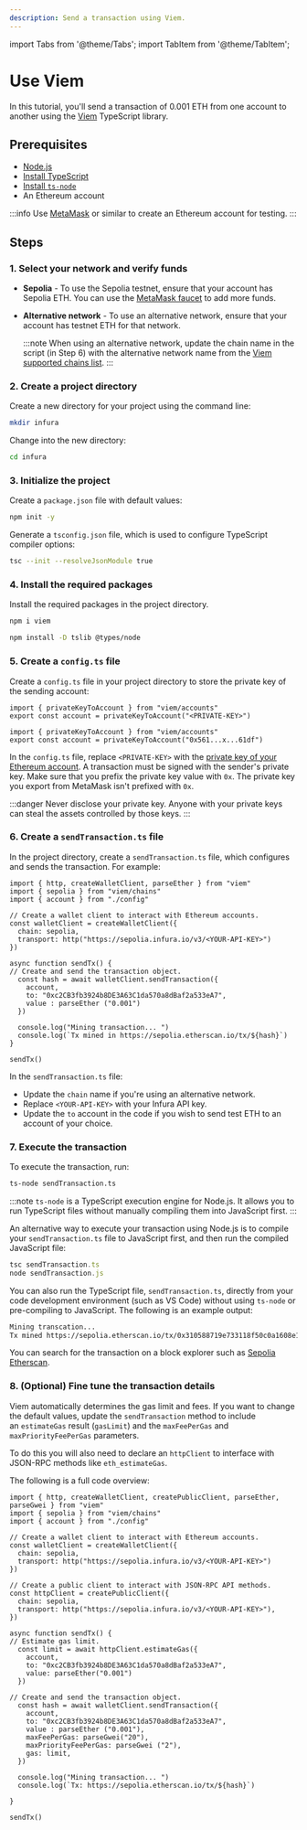 ```yaml
---
description: Send a transaction using Viem.
---
```


import Tabs from '@theme/Tabs';
import TabItem from '@theme/TabItem';

# Use Viem

In this tutorial, you'll send a transaction of 0.001 ETH from one account to another using the [Viem](https://viem.sh/)
TypeScript library.

## Prerequisites

- [Node.js](https://nodejs.org/en/download/)
- [Install TypeScript](https://www.typescriptlang.org/download/)
- [Install `ts-node`](https://www.npmjs.com/package/ts-node)
- An Ethereum account

:::info
Use [MetaMask](https://metamask.io/) or similar to create an Ethereum account for testing.
:::

## Steps

### 1. Select your network and verify funds

- **Sepolia** -  To use the Sepolia testnet, ensure that your account has Sepolia ETH.
    You can use the [MetaMask faucet](/developer-tools/faucet) to add more funds.
- **Alternative network** - To use an alternative network, ensure that your account has testnet ETH
    for that network.

    :::note
    When using an alternative network, update the chain name in the script (in Step 6) with the
    alternative network name from the [Viem supported chains list](https://github.com/wevm/viem/blob/main/src/chains/index.ts).
    :::

### 2. Create a project directory

Create a new directory for your project using the command line:

```bash
mkdir infura
```

Change into the new directory:

```bash
cd infura
```

### 3. Initialize the project

Create a `package.json` file with default values:

```bash
npm init -y
```

Generate a `tsconfig.json` file, which is used to configure TypeScript compiler options:

```bash
tsc --init --resolveJsonModule true
```

### 4. Install the required packages

Install the required packages in the project directory.

```bash
npm i viem
```

```bash
npm install -D tslib @types/node
```

### 5. Create a `config.ts` file

Create a `config.ts` file in your project directory to store the private key of the sending account:

<Tabs>
  <TabItem value="Syntax" label="Syntax" default>

```tsx title="config.ts"
import { privateKeyToAccount } from "viem/accounts"
export const account = privateKeyToAccount("<PRIVATE-KEY>")
```
  </TabItem>
  <TabItem value="Example" label="Example" default>

```tsx title="config.ts"
import { privateKeyToAccount } from "viem/accounts"
export const account = privateKeyToAccount("0x561...x...61df")
```

  </TabItem>
</Tabs>

In the `config.ts` file, replace `<PRIVATE-KEY>` with the [private key of your Ethereum account](https://support.metamask.io/configure/accounts/how-to-export-an-accounts-private-key/).
A transaction must be signed with the sender's private key. Make sure that you prefix the private key
value with `0x`. The private key you export from MetaMask isn't prefixed with `0x`.

:::danger
Never disclose your private key. Anyone with your private keys can steal the assets controlled by those keys.
:::

### 6. Create a `sendTransaction.ts` file

In the project directory, create a `sendTransaction.ts` file, which configures and sends the transaction. For example:

```tsx
import { http, createWalletClient, parseEther } from "viem"
import { sepolia } from "viem/chains"
import { account } from "./config"

// Create a wallet client to interact with Ethereum accounts.
const walletClient = createWalletClient({
  chain: sepolia,
  transport: http("https://sepolia.infura.io/v3/<YOUR-API-KEY>")
})

async function sendTx() {
// Create and send the transaction object.
  const hash = await walletClient.sendTransaction({
    account,
    to: "0xc2CB3fb3924b8DE3A63C1da570a8dBaf2a533eA7",
    value : parseEther ("0.001")
  })

  console.log("Mining transaction... ")
  console.log(`Tx mined in https://sepolia.etherscan.io/tx/${hash}`)
}

sendTx()
```

In the `sendTransaction.ts` file:

- Update the `chain` name if you're using an alternative network.
- Replace `<YOUR-API-KEY>` with your Infura API key.
- Update the `to` account in the code if you wish to send test ETH to an account of your choice.

### 7. Execute the transaction

To execute the transaction, run:

```bash
ts-node sendTransaction.ts
```

:::note
`ts-node` is a TypeScript execution engine for Node.js. It allows you to run TypeScript files without
manually compiling them into JavaScript first.
:::

An alternative way to execute your transaction using Node.js is to compile your `sendTransaction.ts` file to JavaScript
first, and then run the compiled JavaScript file:

```jsx
tsc sendTransaction.ts
node sendTransaction.js
```

You can also run the TypeScript file, `sendTransaction.ts`, directly from your code development environment (such as
VS Code) without using `ts-node` or pre-compiling to JavaScript.
The following is an example output:

```bash
Mining transcation...
Tx mined https://sepolia.etherscan.io/tx/0x310588719e733118f50c0a1608e13b4e8bd5eb5891d546d89795c2041833abb6
```

You can search for the transaction on a block explorer such as [Sepolia Etherscan](https://sepolia.etherscan.io/).

### 8. (Optional) Fine tune the transaction details

Viem automatically determines the gas limit and fees. If you want to change the default values, update
the `sendTransaction` method to include an `estimateGas` result (`gasLimit`) and the `maxFeePerGas` and
`maxPriorityFeePerGas` parameters.

To do this you will also need to declare an `httpClient` to interface with JSON-RPC methods like `eth_estimateGas`.

The following is a full code overview:

```tsx
import { http, createWalletClient, createPublicClient, parseEther, parseGwei } from "viem"
import { sepolia } from "viem/chains"
import { account } from "./config"

// Create a wallet client to interact with Ethereum accounts.
const walletClient = createWalletClient({
  chain: sepolia,
  transport: http("https://sepolia.infura.io/v3/<YOUR-API-KEY>")
})

// Create a public client to interact with JSON-RPC API methods.
const httpClient = createPublicClient({
  chain: sepolia,
  transport: http("https://sepolia.infura.io/v3/<YOUR-API-KEY>"),
})

async function sendTx() {
// Estimate gas limit.
  const limit = await httpClient.estimateGas({
    account,
    to: "0xc2CB3fb3924b8DE3A63C1da570a8dBaf2a533eA7",
    value: parseEther("0.001")
  })

// Create and send the transaction object.
  const hash = await walletClient.sendTransaction({
    account,
    to: "0xc2CB3fb3924b8DE3A63C1da570a8dBaf2a533eA7",
    value : parseEther ("0.001"),
    maxFeePerGas: parseGwei("20"),
    maxPriorityFeePerGas: parseGwei ("2"),
    gas: limit,
  })

  console.log("Mining transaction... ")
  console.log(`Tx: https://sepolia.etherscan.io/tx/${hash}`)

}

sendTx()
```